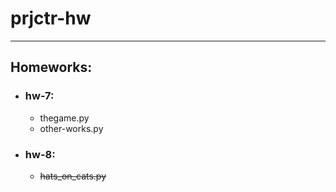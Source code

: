 # prjctr-hw

---
 ## Homeworks:
- ### hw-7:
    - thegame.py
    - other-works.py

-  ### hw-8:
    - ~~hats_on_cats.py~~
